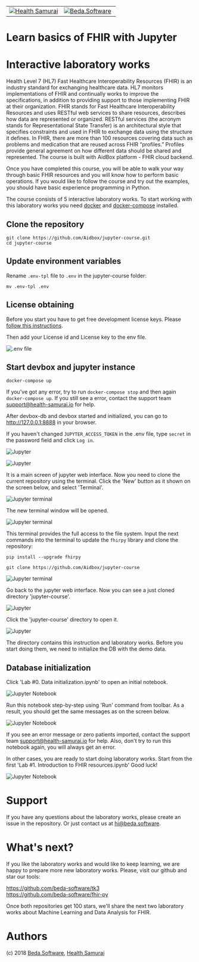 <table width="100%" border="0">
<tr>
<td width="50%">
<a href="https://www.health-samurai.io/">
<img src="images/health-samurai.png" alt="Health Samurai" />
</a>
</td>
<td width="50%">
<a href="http://beda.software/">
<img src="images/beda-software.png" alt="Beda.Software" />
</a>
</td>
</tr>
</table>

# Learn basics of FHIR with Jupyter
# Interactive laboratory works

Health Level 7 (HL7) Fast Healthcare Interoperability Resources (FHIR) is an industry standard for exchanging healthcare data. HL7 monitors implementations of FHIR and continually works to improve the specifications, in addition to providing support to those implementing FHIR at their organization. FHIR stands for Fast Healthcare Interoperability Resources and uses RESTful web services to share resources, describes how data are represented or organized. RESTful services (the acronym stands for Representational State Transfer) is an architectural style that specifies constraints and used in FHIR to exchange data using the structure it defines. In FHIR, there are more than 100 resources covering data such as problems and medication that are reused across FHIR “profiles.” Profiles provide general agreement on how different data should be shared and represented.
The course is built with AidBox platform - FHIR cloud backend.

Once you have completed this course, you will be able to walk your way through basic FHIR resources and you will know how to perform basic operations.
If you would like to follow the course and try out the examples, you should have basic experience programming in Python.

The course consists of 5 interactive laboratory works. To start working with this laboratory works you need [docker](https://docs.docker.com/install/) and [docker-compose](https://docs.docker.com/compose/install/) installed.

## Clone the repository

```
git clone https://github.com/Aidbox/jupyter-course.git
cd jupyter-course
```

## Update environment variables

Rename `.env-tpl` file to `.env` in the jupyter-course folder:
```
mv .env-tpl .env
```

## License obtaining

Before you start you have to get free development license keys. Please [follow this instructions](https://docs.aidbox.app/installation/setup-aidbox.dev#license-obtaining).

Then add your License id and License key to the env file.

![.env file](images/dotenv_license_key.png)

## Start devbox and jupyter instance

```
docker-compose up
```

If you've got any error, try to run `docker-compose stop` and then again `docker-compose up`. If you still see a error, contact the support team support@health-samurai.io for help.

After devbox-db and devbox started and initialized, you can go to http://127.0.0.1:8888 in your browser.

If you haven't changed `JUPYTER_ACCESS_TOKEN` in the .env file, type `secret` in the password field and click `Log in`.

![Jupyter](images/jupyter_password.png)

![Jupyter](images/jupyter.png)

It is a main screen of jupyter web interface.
Now you need to clone the current repository using the terminal.  Click the 'New' button as it shown on the screen below, and select 'Terminal'.

![Jupyter terminal](images/jupyter_create_terminal.png)

The new terminal window will be opened.

![Jupyter terminal](images/terminal.png)

This terminal provides the full access to the file system. Input the next commands into the terminal to update the `fhirpy` library and clone the repository:
```
pip install --upgrade fhirpy
```

```
git clone https://github.com/Aidbox/jupyter-course
```

![Jupyter terminal](images/terminal_git_clone.png)

Go back to the jupyter web interface. Now you can see a just cloned directory 'jupyter-course'.

![Jupyter](images/jupyter_with_repo.png)

Click the 'jupyter-course' directory to open it.

![Jupyter](images/jupyter_courses.png)

The directory contains this instruction and laboratory works. Before you start doing them, we need to initialize the DB with the demo data.

## Database initialization

Click 'Lab #0. Data initialization.ipynb' to open an initial notebook.

![Jupyter Notebook](images/jupyter_notebook_init.png)

Run this notebook step-by-step using 'Run' command from toolbar.
As a result, you should get the same messages as on the screen below.

![Jupyter Notebook](images/jupyter_notebook_import_results.png)

If you see an error message or zero patients imported, contact the support team support@health-samurai.io for help.
Also, don't try to run this notebook again, you will always get an error.

In other cases, you are ready to start doing laboratory works.
Start from the first 'Lab #1. Introduction to FHIR resources.ipynb'
Good luck!

![Jupyter Notebook](images/jupyter_notebook_first.png)

# Support

If you have any questions about the laboratory works, please create an issue in the repository. Or just contact us at hi@beda.software.

# What's next?

If you like the laboratory works and would like to keep learning, we are happy to prepare more new laboratory works.
Please, visit our github and star our tools:

https://github.com/beda-software/tk3  
https://github.com/beda-software/fhir-py

Once both repositories get 100 stars, we'll share the next two laboratory works about Machine Learning and Data Analysis for FHIR.

# Authors

(c) 2018 <a href="http://beda.software/">Beda.Software</a>, <a href="https://www.health-samurai.io/"> Health Samurai</a>

